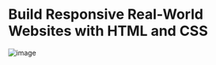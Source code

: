 # Build Responsive Real-World Websites with HTML and CSS
![image](https://user-images.githubusercontent.com/89419013/176979199-490ae323-695e-466a-a049-34ad03d69f00.png)
